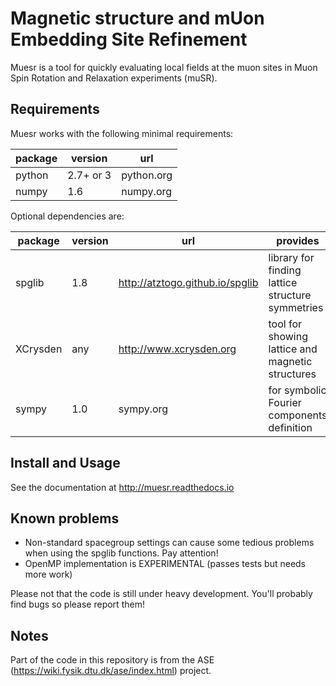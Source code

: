 Magnetic structure and mUon Embedding Site Refinement
=====================================================

Muesr is a tool for quickly evaluating local fields at the muon sites in Muon Spin Rotation and Relaxation experiments (muSR).

Requirements
------------

Muesr works with the following minimal requirements:

| package | version    | url        |
|---------|------------|------------|
| python  | 2.7+ or 3  | python.org |
| numpy   | 1.6        | numpy.org  |


Optional dependencies are:

| package  | version    | url        | provides |
|----------|------------|------------|----------|
| spglib   | 1.8        | http://atztogo.github.io/spglib |  library for finding lattice structure symmetries |
| XCrysden | any        | http://www.xcrysden.org | tool for showing lattice and magnetic structures |
| sympy    | 1.0        | sympy.org | for symbolic Fourier components definition |


Install and Usage
-----------------

See the documentation at http://muesr.readthedocs.io

Known problems
--------------

- Non-standard spacegroup settings can cause some tedious problems when 
  using the spglib functions. Pay attention!
- OpenMP implementation is EXPERIMENTAL (passes tests but needs more work)

Please not that the code is still under heavy development. 
You'll probably find bugs so please report them!

Notes
-----

Part of the code in this repository is from the ASE
(https://wiki.fysik.dtu.dk/ase/index.html) project. 
